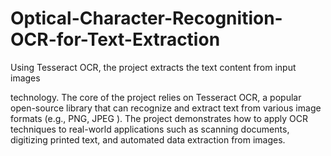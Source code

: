 # Optical-Character-Recognition-OCR-for-Text-Extraction
 Using Tesseract OCR, the project extracts the text content from input images

 technology. The core of the project relies on Tesseract OCR, a popular open-source library that can recognize and extract text from various image formats (e.g., PNG, JPEG ). The project demonstrates how to apply OCR techniques to real-world applications such as scanning documents, digitizing printed text, and automated data extraction from images.
